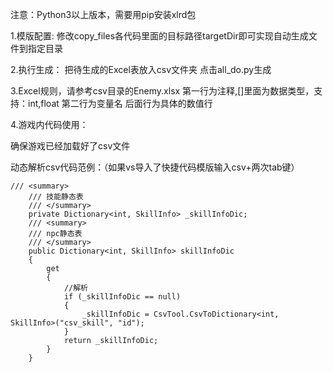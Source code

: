 注意：Python3以上版本，需要用pip安装xlrd包


1.模版配置:
修改copy_files各代码里面的目标路径targetDir即可实现自动生成文件到指定目录

2.执行生成：
把待生成的Excel表放入csv文件夹
点击all_do.py生成

3.Excel规则，请参考csv目录的Enemy.xlsx
第一行为注释,[]里面为数据类型，支持：int,float
第二行为变量名
后面行为具体的数值行

4.游戏内代码使用：

确保游戏已经加载好了csv文件

动态解析csv代码范例：（如果vs导入了快捷代码模版输入csv+两次tab键）

	/// <summary>
        /// 技能静态表
        /// </summary>
        private Dictionary<int, SkillInfo> _skillInfoDic;
        /// <summary>
        /// npc静态表
        /// </summary>
        public Dictionary<int, SkillInfo> skillInfoDic
        {
            get
            {
                //解析
                if (_skillInfoDic == null)
                {
                    _skillInfoDic = CsvTool.CsvToDictionary<int, SkillInfo>("csv_skill", "id");
                }
                return _skillInfoDic;
            }
        }
